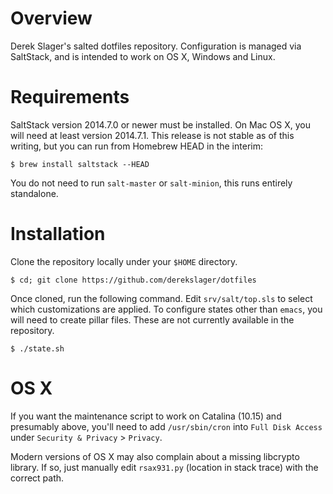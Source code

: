 # Overview

Derek Slager's salted dotfiles repository. Configuration is managed
via SaltStack, and is intended to work on OS X, Windows and Linux.

# Requirements

SaltStack version 2014.7.0 or newer must be installed. On Mac OS X,
you will need at least version 2014.7.1. This release is not stable as
of this writing, but you can run from Homebrew HEAD in the interim:

    $ brew install saltstack --HEAD

You do not need to run `salt-master` or `salt-minion`, this runs
entirely standalone.

# Installation

Clone the repository locally under your `$HOME` directory.

    $ cd; git clone https://github.com/derekslager/dotfiles

Once cloned, run the following command. Edit `srv/salt/top.sls` to
select which customizations are applied. To configure states other
than `emacs`, you will need to create pillar files. These are not
currently available in the repository.

    $ ./state.sh

# OS X

If you want the maintenance script to work on Catalina (10.15) and
presumably above, you'll need to add `/usr/sbin/cron` into `Full Disk
Access` under `Security & Privacy` > `Privacy`.

Modern versions of OS X may also complain about a missing libcrypto
library. If so, just manually edit `rsax931.py` (location in stack
trace) with the correct path.
